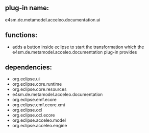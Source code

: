 ## plug-in name: 
 e4sm.de.metamodel.acceleo.documentation.ui

## functions:
- adds a button inside eclipse to start the transformation which the e4sm.de.metamodel.acceleo.documentation plug-in provides


## dependencies:
- org.eclipse.ui
- org.eclipse.core.runtime
- org.eclipse.core.resources
- e4sm.de.metamodel.acceleo.documentation
- org.eclipse.emf.ecore
- org.eclipse.emf.ecore.xmi
- org.eclipse.ocl
- org.eclipse.ocl.ecore
- org.eclipse.acceleo.model
- org.eclipse.acceleo.engine
